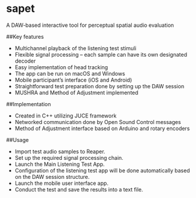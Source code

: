 # sapet
A DAW-based interactive tool for perceptual spatial audio evaluation


##Key features

- Multichannel playback of the listening test stimuli
- Flexible signal processing – each sample can have its own designated decoder
- Easy implementation of head tracking
- The app can be run on macOS and Windows
- Mobile participant’s interface (iOS and Android)
- Straightforward test preparation done by setting up the DAW session
- MUSHRA and Method of Adjustment implemented

##Implementation

- Created in C++ utilizing JUCE framework
- Networked communication done by Open Sound Control messages
- Method of Adjustment interface based on Arduino and rotary encoders

##Usage

- Import test audio samples to Reaper.
- Set up the required signal processing chain.
- Launch the Main Listening Test App.
- Configuration of the listening test app will be done automatically based on the DAW session structure.
- Launch the mobile user interface app.
- Conduct the test and save the results into a text file.
